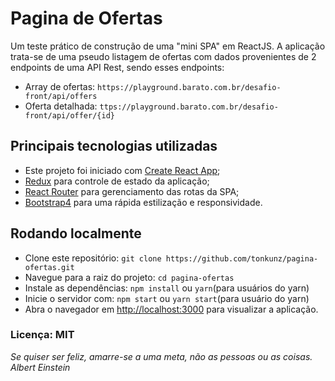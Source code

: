 # Pagina de Ofertas
Um teste prático de construção de uma "mini SPA" em ReactJS.
A aplicação trata-se de uma pseudo listagem de ofertas com dados provenientes de 2 endpoints de uma API Rest, sendo esses endpoints:
- Array de ofertas: ```https://playground.barato.com.br/desafio-front/api/offers```
- Oferta detalhada: ```ttps://playground.barato.com.br/desafio-front/api/offer/{id}```

## Principais tecnologias utilizadas
 - Este projeto foi iniciado com [Create React App](https://github.com/facebook/create-react-app);
 - [Redux](https://redux.js.org/) para controle de estado da aplicação;
 - [React Router](https://reacttraining.com/react-router/web/guides/quick-start) para gerenciamento das rotas da SPA;
 - [Bootstrap4](https://getbootstrap.com.br/docs/4.1/getting-started/introduction/) para uma rápida estilização e responsividade.
 

## Rodando localmente
 - Clone este repositório: ```git clone https://github.com/tonkunz/pagina-ofertas.git```
 - Navegue para a raiz do projeto: ```cd pagina-ofertas```
 - Instale as dependências: ```npm install``` ou ```yarn```(para usuários do yarn)
 - Inicie o servidor com: ```npm start``` ou ```yarn start```(para usuário do yarn)
 - Abra o navegador em [http://localhost:3000](http://localhost:3000) para visualizar a aplicação.

### Licença: MIT

*Se quiser ser feliz, amarre-se a uma meta, não as pessoas ou as coisas.* *Albert Einstein*
